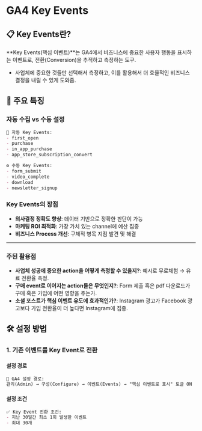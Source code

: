 # GA4 Key Events 

## 📋 Key Events란?

**Key Events(핵심 이벤트)**는 GA4에서 비즈니스에 중요한 사용자 행동을 표시하는 이벤트로, 전환(Conversion)을 추적하고 측정하는 도구. 
- 사업체에 중요한 것들만 선택해서 측정하고, 이를 활용해서 더 효율적인 비즈니스 결정을 내릴 수 있게 도와줌.

## 🎯 주요 특징

### 자동 수집 vs 수동 설정
```markdown
🔄 자동 Key Events:
- first_open 
- purchase 
- in_app_purchase 
- app_store_subscription_convert 

⚙️ 수동 Key Events:
- form_submit 
- video_complete 
- download 
- newsletter_signup 
```

### Key Events의 장점
- **의사결정 정확도 향상**: 데이터 기반으로 정확한 판단이 가능
- **마케팅 ROI 최적화**: 가장 가치 있는 channel에 예산 집중
- **비즈니스 Process 개선**: 구체적 병목 지점 발견 및 해결
---

### 주된 활용점
- **사업체 성공에 중요한 action을 어떻게 측정할 수 있을지?**: 예시로 무료체험 → 유료 전환율 측정.
- **구매 event로 이어지는 action들은 무엇인지?**: Form 제출 혹은 pdf 다운로드가 구매 혹은 가입에 어떤 영향을 주는가.
- **소셜 포스트가 핵심 이벤트 유도에 효과적인가?**: Instagram 광고가 Facebook 광고보다 가입 전환율이 더 높다면 Instagram에 집중.

## 🛠️ 설정 방법

### 1. 기존 이벤트를 Key Event로 전환

#### 설정 경로
```markdown
📍 GA4 설정 경로:
관리(Admin) → 구성(Configure) → 이벤트(Events) → "핵심 이벤트로 표시" 토글 ON
```

#### 설정 조건
```markdown
✅ Key Event 전환 조건:
- 지난 30일간 최소 1회 발생한 이벤트
- 최대 30개
